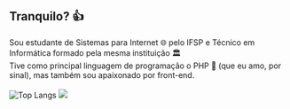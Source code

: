 ## Tranquilo? 👍
Sou estudante de Sistemas para Internet 🌐 pelo IFSP e Técnico em Informática formado pela mesma instituição 🏛️<br>
Tive como principal linguagem de programação o PHP 🐘 (que eu amo, por sinal), mas também sou apaixonado por front-end.<br><br>
![Top Langs](https://github-readme-stats.vercel.app/api/top-langs/?username=gabrielalb5&layout=compact)
<img src="https://github.com/gabrielalb5/gabrielalb5/assets/82725552/d2c8f802-3220-44c4-842a-611ede5a056d">
<!--
**gabrielalb5/gabrielalb5** is a ✨ _special_ ✨ repository because its `README.md` (this file) appears on your GitHub profile.

Here are some ideas to get you started:

- 🔭 I’m currently working on ...
- 🌱 I’m currently learning ...
- 👯 I’m looking to collaborate on ...
- 🤔 I’m looking for help with ...
- 💬 Ask me about ...
- 📫 How to reach me: ...
- 😄 Pronouns: ...
- ⚡ Fun fact: ...
-->
<!-- [![Top Langs](https://github-readme-stats.vercel.app/api/top-langs/?username=gabrielalb5&layout=donut)](https://github.com/anuraghazra/github-readme-stats)
![Top Langs](https://github-readme-stats.vercel.app/api/top-langs/?username=gabrielalb5&langs_count=8)
[![Top Langs](https://github-readme-stats.vercel.app/api/top-langs/?username=gabrielalb5&layout=pie)](https://github.com/anuraghazra/github-readme-stats) -->
